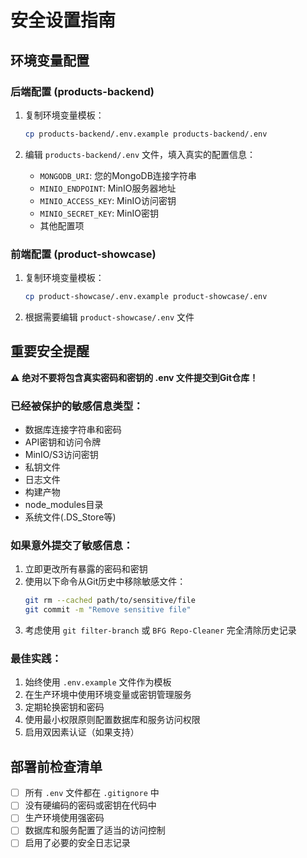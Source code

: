 # 安全设置指南

## 环境变量配置

### 后端配置 (products-backend)

1. 复制环境变量模板：
   ```bash
   cp products-backend/.env.example products-backend/.env
   ```

2. 编辑 `products-backend/.env` 文件，填入真实的配置信息：
   - `MONGODB_URI`: 您的MongoDB连接字符串
   - `MINIO_ENDPOINT`: MinIO服务器地址
   - `MINIO_ACCESS_KEY`: MinIO访问密钥
   - `MINIO_SECRET_KEY`: MinIO密钥
   - 其他配置项

### 前端配置 (product-showcase)

1. 复制环境变量模板：
   ```bash
   cp product-showcase/.env.example product-showcase/.env
   ```

2. 根据需要编辑 `product-showcase/.env` 文件

## 重要安全提醒

⚠️ **绝对不要将包含真实密码和密钥的 .env 文件提交到Git仓库！**

### 已经被保护的敏感信息类型：
- 数据库连接字符串和密码
- API密钥和访问令牌
- MinIO/S3访问密钥
- 私钥文件
- 日志文件
- 构建产物
- node_modules目录
- 系统文件(.DS_Store等)

### 如果意外提交了敏感信息：

1. 立即更改所有暴露的密码和密钥
2. 使用以下命令从Git历史中移除敏感文件：
   ```bash
   git rm --cached path/to/sensitive/file
   git commit -m "Remove sensitive file"
   ```
3. 考虑使用 `git filter-branch` 或 `BFG Repo-Cleaner` 完全清除历史记录

### 最佳实践：

1. 始终使用 `.env.example` 文件作为模板
2. 在生产环境中使用环境变量或密钥管理服务
3. 定期轮换密钥和密码
4. 使用最小权限原则配置数据库和服务访问权限
5. 启用双因素认证（如果支持）

## 部署前检查清单

- [ ] 所有 `.env` 文件都在 `.gitignore` 中
- [ ] 没有硬编码的密码或密钥在代码中
- [ ] 生产环境使用强密码
- [ ] 数据库和服务配置了适当的访问控制
- [ ] 启用了必要的安全日志记录
